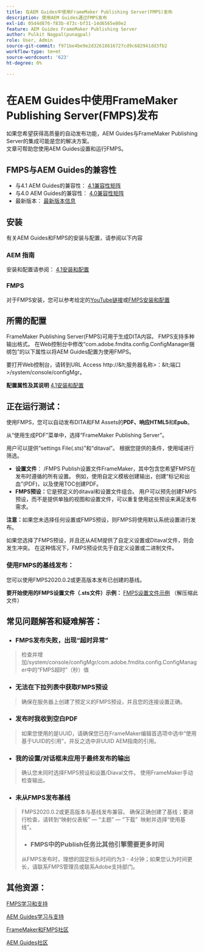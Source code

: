 ```yaml
---
title: 在AEM Guides中使用FrameMaker Publishing Server(FMPS)发布
description: 使用AEM Guides通过FMPS发布
exl-id: 05d4d876-f83b-473c-bf31-14d6565e80e2
feature: AEM Guides FrameMaker Publishing Server
author: Pulkit Nagpal(punagpal)
role: User, Admin
source-git-commit: f971be4be9e2d32618616727cd9c682941dd3fb2
workflow-type: tm+mt
source-wordcount: '623'
ht-degree: 0%

---
```


# 在AEM Guides中使用FrameMaker Publishing Server(FMPS)发布

如果您希望获得高质量的自动发布功能，AEM Guides与FrameMaker Publishing Server的集成可能是您的解决方案。\
文章可帮助您使用AEM Guides设置和运行FMPS。

## FMPS与AEM Guides的兼容性

- 与4.1 AEM Guides的兼容性： [4.1兼容性矩阵](https://experienceleague.adobe.com/docs/experience-manager-guides-learn/tutorials/release-info/release-notes/on-prem-release-notes/release-notes-4.1.html?lang=en/#compatibility-matrix)
- 与4.0 AEM Guides的兼容性： [4.0兼容性矩阵](https://helpx.adobe.com/xml-documentation-for-experience-manager/release-note/release-notes-xml-documentation-solution-4-0.html/#Compatibility%20matrix)
- 最新版本： [最新版本信息](https://experienceleague.adobe.com/docs/experience-manager-guides-learn/tutorials/release-info/latest-release-info.html?lang=en)

## 安装

有关AEM Guides和FMPS的安装与配置，请参阅以下内容

### AEM 指南

安装和配置请参阅： [4.1安装和配置](https://helpx.adobe.com/content/dam/help/en/xml-documentation-solution/4-1-2/Adobe-Experience-Manager-Guides_Installation-Configuration-Guide_EN.pdf)

### FMPS

对于FMPS安装，您可以参考给定的[YouTube链接](https://www.youtube.com/watch?v=2deelyM5VA8&amp;t)或[FMPS安装和配置](https://help.adobe.com/en_US/framemaker/server/index.html#t=fmps-user-guide%2Finstall_config_fmps.html%23install_config_fmps&amp;rhtocid=_2)

## 所需的配置

FrameMaker Publishing Server(FMPS)可用于生成DITA内容。 FMPS支持多种输出格式。 在Web控制台中修改“com.adobe.fmdita.config.ConfigManager捆绑包”的以下属性以将AEM Guides配置为使用FMPS。

要打开Web控制台，请转到URL Access http://\&lt;服务器名称\>：\&lt;端口\>/system/console/configMgr。

**配置属性及其说明** [4.1安装和配置](https://helpx.adobe.com/content/dam/help/en/xml-documentation-solution/4-1-2/Adobe-Experience-Manager-Guides_Installation-Configuration-Guide_EN.pdf#page=89)

## 正在运行测试：

使用FMPS，您可以自动发布DITA和FM Assets的&#x200B;**PDF、响应HTML5**&#x200B;和&#x200B;**Epub**。

从“使用生成PDF”菜单中，选择“FrameMaker Publishing Server”。

用户可以提供“settings File(.sts)”和“ditaval”。 根据您提供的条件，使用域进行筛选。

- **设置文件**： /FMPS Publish设置文件FrameMaker，其中包含您希望FMPS在发布时遵循的所有设置。 例如，使用自定义模板创建输出，创建“标记和出血”(PDF)，以及使用TOC创建PDF。
- **FMPS预设：**&#x200B;它是预定义的ditaval和设置文件组合。 用户可以预先创建FMPS预设，而不是提供单独的视图和设置文件，可以重复使用这些预设来满足发布需求。

**注意：**&#x200B;如果您未选择任何设置或FMPS预设，则FMPS将使用默认系统设置进行发布。

如果您选择了FMPS预设，并且还从AEM提供了自定义设置或Ditaval文件，则会发生冲突。 在这种情况下，FMPS预设优先于自定义设置或二进制文件。

### 使用FMPS的基线发布：

您可以使用FMPS2020.0.2或更高版本发布已创建的基线。

**要开始使用的FMPS设置文件（.sts文件）示例：** [FMPS设置文件示例](https://acrobat.adobe.com/link/track?uri=urn:aaid:scds:US:ef750752-7a7e-4e51-923e-6b7d9861ed54) （解压缩此文件）

## 常见问题解答和疑难解答：

- ### FMPS发布失败，出现“超时异常”

>检查并增加/system/console/configMgr/com.adobe.fmdita.config.ConfigManager中的“FMPS超时”（秒）值

- ### 无法在下拉列表中获取FMPS预设

>确保在服务器上创建了预定义的FMPS预设，并且您的连接设置正确。

- ### 发布时我收到空白PDF

>如果您使用的是UUID，请确保您已在FrameMaker编辑首选项中选中“使用基于UUID的引用”，并反之选中非UUID AEM指南的引用。

- ### 我的设置/对话框未应用于最终发布的输出

>确认您未同时选择FMPS预设和设置/Diaval文件。 使用FrameMaker手动检查输出。

- ### 未从FMPS发布基线

>FMPS2020.0.2或更高版本与基线发布兼容。
>确保正确创建了基线；要进行检查，请转到“映射仪表板” — “主题” — “下载”  映射并选择“使用基线”。
>- ### FMPS中的Publish任务比其他引擎需要更多时间
>从FMPS发布时，理想的固定标头时间约为3 - 4分钟；如果您认为时间更长，请联系FMPS管理员或联系Adobe支持部门。

## 其他资源：

[FMPS学习和支持](https://helpx.adobe.com/support/framemaker-publishing-server.html)

[AEM Guides学习与支持](https://helpx.adobe.com/in/support/xml-documentation-for-experience-manager.html)

[FrameMaker和FMPS社区](https://community.adobe.com/t5/framemaker/ct-p/ct-framemaker?page=1&amp;sort=latest_replies&amp;lang=all&amp;tabid=all)

[AEM Guides社区](https://experienceleaguecommunities.adobe.com/t5/experience-manager-guides/ct-p/aem-xml-documentation)

